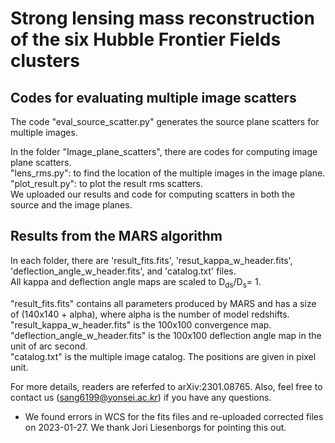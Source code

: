 Strong lensing mass reconstruction of the six Hubble Frontier Fields clusters 
==================================================================

Codes for evaluating multiple image scatters
--------------------------------------------
The code "eval_source_scatter.py" generates the source plane scatters for multiple images.

In the folder "Image_plane_scatters", there are codes for computing image plane scatters.  
"lens_rms.py": to find the location of the multiple images in the image plane.  
"plot_result.py": to plot the result rms scatters.  
We uploaded our results and code for computing scatters in both the source and the image planes.  

Results from the MARS algorithm
--------------------------------------------
In each folder, there are 'result_fits.fits', 'resut_kappa_w_header.fits', 'deflection_angle_w_header.fits', and 'catalog.txt' files.  
All kappa and deflection angle maps are scaled to D<sub>ds</sub>/D<sub>s</sub>= 1.  

"result_fits.fits" contains all parameters produced by MARS and has a size of (140x140 + alpha), where alpha is the number of model redshifts.  
"result_kappa_w_header.fits" is the 100x100 convergence map.    
"deflection_angle_w_header.fits" is the 100x100 deflection angle map in the unit of arc second.   
"catalog.txt" is the multiple image catalog. The positions are given in pixel unit.  


For more details, readers are referfed to arXiv:2301.08765. Also, feel free to contact us (sang6199@yonsei.ac.kr) if you have any questions.  
* We found errors in WCS for the fits files and re-uploaded corrected files on 2023-01-27. We thank Jori Liesenborgs for pointing this out.
